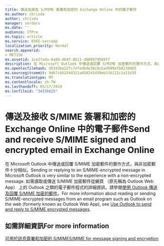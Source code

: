 ```yaml
---
title: 傳送及接收 S/MIME 簽署和加密的 Exchange Online 中的電子郵件
ms.author: chrisda
author: chrisda
manager: serdars
ms.date: ''
audience: ITPro
ms.topic: article
ms.service: O365-seccomp
localization_priority: Normal
search.appverid:
- MET150
ms.assetid: 1ce37ada-0a80-4b47-8611-d008979589ff
description: 在 Microsoft Outlook 中傳送或回覆 S/MIME 加密郵件的實作方式，與非加密郵件十分相似。
ms.openlocfilehash: d5343be22fc7efedbde38c0cbad999efb8230d65
ms.sourcegitcommit: 9d67cb52544321a430343d39eb336112c1a11d35
ms.translationtype: MT
ms.contentlocale: zh-TW
ms.lasthandoff: 05/17/2019
ms.locfileid: "34156625"
---
```

# <a name="send-and-receive-smime-signed-and-encrypted-email-in-exchange-online"></a><span data-ttu-id="841ee-103">傳送及接收 S/MIME 簽署和加密的 Exchange Online 中的電子郵件</span><span class="sxs-lookup"><span data-stu-id="841ee-103">Send and receive S/MIME signed and encrypted email in Exchange Online</span></span>

<span data-ttu-id="841ee-104">在 Microsoft Outlook 中傳送或回覆 S/MIME 加密郵件的實作方式，與非加密郵件十分相似。</span><span class="sxs-lookup"><span data-stu-id="841ee-104">Sending or replying to an S/MIME-encrypted message in Microsoft Outlook is very similar to the experience with a non-encrypted message.</span></span> <span data-ttu-id="841ee-105">如需讀取或傳送 S/MIME 加密郵件從網頁 （原先稱為 Outlook Web App） 上的 Outlook 之類的電子郵件程式的詳細資訊，請參閱[使用 Outlook 傳送及回覆 S/MIME 加密的郵件](https://go.microsoft.com/fwlink/p/?LinkId=392520)。</span><span class="sxs-lookup"><span data-stu-id="841ee-105">For more information about reading or sending S/MIME-encrypted messages from an email program such as Outlook on the web (formerly known as Outlook Web App), see [Use Outlook to send and reply to S/MIME encrypted messages](https://go.microsoft.com/fwlink/p/?LinkId=392520).</span></span>

## <a name="for-more-information"></a><span data-ttu-id="841ee-106">如需詳細資訊</span><span class="sxs-lookup"><span data-stu-id="841ee-106">For more information</span></span>

[<span data-ttu-id="841ee-107">可用於訊息簽署和加密的 S/MIME</span><span class="sxs-lookup"><span data-stu-id="841ee-107">S/MIME for message signing and encryption</span></span>](s-mime-for-message-signing-and-encryption.md)
